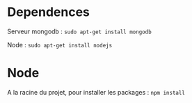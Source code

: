 # Dependences
Serveur mongodb :   ```sudo apt-get install mongodb```

Node :              ```sudo apt-get install nodejs``` 

# Node
A la racine du projet, pour installer les packages : ```npm install```